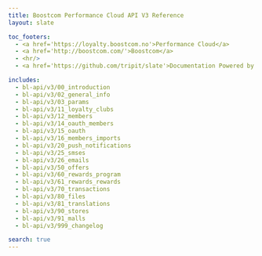 ```yaml
---
title: Boostcom Performance Cloud API V3 Reference
layout: slate

toc_footers:
  - <a href='https://loyalty.boostcom.no'>Performance Cloud</a>
  - <a href='http://boostcom.com/'>Boostcom</a>
  - <hr/>
  - <a href='https://github.com/tripit/slate'>Documentation Powered by Slate</a>

includes:
  - bl-api/v3/00_introduction
  - bl-api/v3/02_general_info
  - bl-api/v3/03_params
  - bl-api/v3/11_loyalty_clubs
  - bl-api/v3/12_members
  - bl-api/v3/14_oauth_members
  - bl-api/v3/15_oauth
  - bl-api/v3/16_members_imports
  - bl-api/v3/20_push_notifications
  - bl-api/v3/25_smses
  - bl-api/v3/26_emails
  - bl-api/v3/50_offers
  - bl-api/v3/60_rewards_program
  - bl-api/v3/61_rewards_rewards
  - bl-api/v3/70_transactions
  - bl-api/v3/80_files
  - bl-api/v3/81_translations
  - bl-api/v3/90_stores
  - bl-api/v3/91_malls
  - bl-api/v3/999_changelog

search: true
---
```

